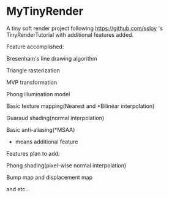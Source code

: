 # MyTinyRender
A tiny soft render project following https://github.com/ssloy 's TinyRenderTutorial with additional features added.

Feature accomplished:

Bresenham's line drawing algorithm

Triangle rasterization

MVP transformation

Phong illumination model

Basic texture mapping(Nearest and *Bilinear interpolation)

Guaraud shading(normal interpolation)

Basic anti-aliasing(*MSAA)

* means additional feature

Features plan to add:

Phong shading(pixel-wise normal interpolation)

Bump map and displacement map

and etc...

